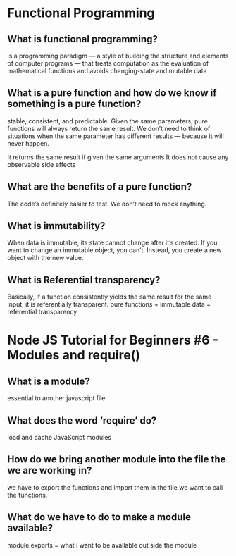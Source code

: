 # Functional Programming

## What is functional programming?
is a programming paradigm — a style of building the structure and elements of computer programs — that treats computation
as the evaluation of mathematical functions and avoids changing-state and mutable data
## What is a pure function and how do we know if something is a pure function?
 stable, consistent, and predictable. Given the same parameters, pure functions will always return the same result. We don’t need to think of
 situations when the same parameter has different results — because it will never happen.
 
 It returns the same result if given the same arguments 
 It does not cause any observable side effects
## What are the benefits of a pure function?
The code’s definitely easier to test. We don’t need to mock anything.
## What is immutability?
When data is immutable, its state cannot change after it’s created. If you want to change an immutable object, you can’t. Instead, you create a new object with the new value.
## What is Referential transparency?
Basically, if a function consistently yields the same result for the same input, it is referentially transparent.
pure functions + immutable data = referential transparency
# Node JS Tutorial for Beginners #6 - Modules and require()

## What is a module?
essential to another javascript file
## What does the word ‘require’ do?
load and cache JavaScript modules
## How do we bring another module into the file the we are working in?
we have to export the functions and import them in the file we want to call the functions.
## What do we have to do to make a module available?
module.exports = what i want to be available out side the module
